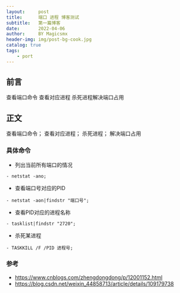 ```yaml
---
layout:     post
title:      端口 进程 博客测试
subtitle:   第一篇博客
date:       2022-04-06
author:     BY Magicsmx
header-img: img/post-bg-cook.jpg
catalog: true
tags:
    - port
---
```


## 前言

查看端口命令 查看对应进程 杀死进程解决端口占用



## 正文

查看端口命令； 查看对应进程； 杀死进程；  解决端口占用

### 具体命令

- 列出当前所有端口的情况

```	objc
- netstat -ano;
```


- 查看端口号对应的PID

```objc
- netstat -aon|findstr "端口号";
```

- 查看PID对应的进程名称

```objc
- tasklist|findstr "2720";
```


- 杀死某进程

```objc
- TASKKILL /F /PID 进程号;
```



### 参考
- [https://www.cnblogs.com/zhengdongdong/p/12001152.html
](https://www.cnblogs.com/zhengdongdong/p/12001152.html)
- [https://blog.csdn.net/weixin_44858713/article/details/109179738
](https://blog.csdn.net/weixin_44858713/article/details/109179738)